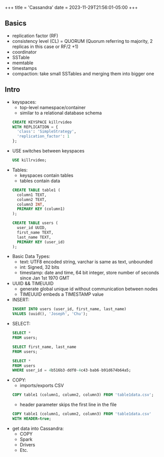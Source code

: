 +++
title = 'Cassandra'
date = 2023-11-29T21:56:01-05:00
+++

## Basics
- replication factor (RF)
- consistency level (CL) = QUORUM (Quorum referring to majority, 2 replicas in this case or RF/2 +1)
- coordinator
- SSTable
- memtable
- timestamps
- compaction: take small SSTables and merging them into bigger one

## Intro
- keyspaces:
    - top-level namespace/container
    - similar to a relational database schema
    ```sql
    CREATE KEYSPACE killrvideo
    WITH REPLICATION = {
      'class': 'SimpleStrategy',
      'replication_factor': 1
    };
    ```
- USE switches between keyspaces
    ```sql
    USE killrvideo;
    ```
- Tables:
    - keyspaces contain tables
    - tables contain data
    ```sql
    CREATE TABLE table1 (
      column1 TEXT,
      column2 TEXT,
      column3 INT,
      PRIMARY KEY (column1)
    );

    CREATE TABLE users (
      user_id UUID,
      first_name TEXT,
      last_name TEXT,
      PRIMARY KEY (user_id)
    );
    ```
- Basic Data Types:
    - text: UTF8 encoded string, varchar is same as text, unbounded
    - int: Signed, 32 bits
    - timestamp: date and time, 64 bit integer, store number of seconds since Jan 1st 1970 GMT
- UUID && TIMEUUID
    - generate global unique id without communication between nodes
    - TIMEUUID embeds a TIMESTAMP value
- INSERT:
    ```sql
    INSERT INTO users (user_id, first_name, last_name)
    VALUES (uuid(), 'Joseph', 'Chu');
    ```
- SELECT:
    ```sql
    SELECT *
    FROM users;

    SELECT first_name, last_name
    FROM users;

    SELECT * 
    FROM users
    WHERE user_id = 4b516b3-ddf0-4c43-bab6-b91d674b64a5;
    ```
- COPY:
    - imports/exports CSV
    ```sql
    COPY table1 (column1, column2, column3) FROM 'table1data.csv';
    ```
    - header parameter skips the first line in the file
    ```sql
    COPY table1 (column1, column2, column3) FROM 'table1data.csv'
    WITH HEADER=true;
    ```
- get data into Cassandra:
    - COPY
    - Spark
    - Drivers
    - Etc.
